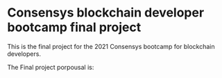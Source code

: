 # Consensys blockchain developer bootcamp final project

This is the final project for the 2021 Consensys bootcamp for blockchain developers.


The Final project porpousal is:


